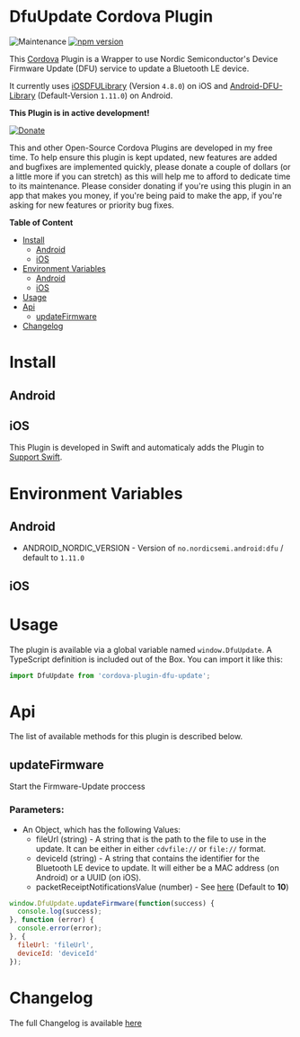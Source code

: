 # DfuUpdate Cordova Plugin
![Maintenance](https://img.shields.io/maintenance/yes/2021)
[![npm version](https://badge.fury.io/js/cordova-plugin-dfu-update.svg)](https://badge.fury.io/js/cordova-plugin-dfu-update)

This [Cordova](https://cordova.apache.org) Plugin is a Wrapper to use Nordic Semiconductor's Device Firmware Update (DFU) service to update a Bluetooth LE device.

It currently uses [iOSDFULibrary](https://cocoapods.org/pods/iOSDFULibrary) (Version `4.8.0`) on iOS and 
[Android-DFU-Library](https://github.com/NordicSemiconductor/Android-DFU-Library) (Default-Version `1.11.0`) on Android. 

**This Plugin is in active development!**

<!-- DONATE -->
[![Donate](https://www.paypalobjects.com/en_US/i/btn/btn_donateCC_LG_global.gif)](https://www.paypal.com/cgi-bin/webscr?cmd=_s-xclick&hosted_button_id=LMX5TSQVMNMU6&source=url)

This and other Open-Source Cordova Plugins are developed in my free time.
To help ensure this plugin is kept updated, new features are added and bugfixes are implemented quickly, please donate a couple of dollars (or a little more if you can stretch) as this will help me to afford to dedicate time to its maintenance.
Please consider donating if you're using this plugin in an app that makes you money, if you're being paid to make the app, if you're asking for new features or priority bug fixes.
<!-- END DONATE -->

<!-- START doctoc generated TOC please keep comment here to allow auto update -->
<!-- DON'T EDIT THIS SECTION, INSTEAD RE-RUN doctoc TO UPDATE -->
**Table of Content**

- [Install](#install)
  - [Android](#android)
  - [iOS](#ios)
- [Environment Variables](#environment-variables)
  - [Android](#android-1)
  - [iOS](#ios-1)
- [Usage](#usage)
- [Api](#api)
  - [updateFirmware](#updatefirmware)
- [Changelog](#changelog)

<!-- END doctoc generated TOC please keep comment here to allow auto update -->

# Install

## Android

## iOS

This Plugin is developed in Swift and automaticaly adds the Plugin to [Support Swift](https://github.com/akofman/cordova-plugin-add-swift-support).

# Environment Variables

## Android

- ANDROID_NORDIC_VERSION - Version of `no.nordicsemi.android:dfu` / default to `1.11.0` 

## iOS

# Usage

The plugin is available via a global variable named `window.DfuUpdate`.
A TypeScript definition is included out of the Box. You can import it like this:
```ts
import DfuUpdate from 'cordova-plugin-dfu-update';
```

# Api

The list of available methods for this plugin is described below.

## updateFirmware

Start the Firmware-Update proccess

### Parameters:
- An Object, which has the following Values: 
    - fileUrl (string) - A string that is the path to the file to use in the update. It can be either in either `cdvfile://` or `file://` format.
    - deviceId (string) - A string that contains the identifier for the Bluetooth LE device to update. It will either be a MAC address (on Android) or a UUID (on iOS).
    - packetReceiptNotificationsValue (number) - See [here](https://infocenter.nordicsemi.com/index.jsp?topic=%2Fcom.nordic.infocenter.sdk5.v11.0.0%2Fbledfu_transport_bleservice.html) (Default to **10**)

```js
window.DfuUpdate.updateFirmware(function(success) {
  console.log(success);
}, function (error) {
  console.error(error);
}, {
  fileUrl: 'fileUrl',
  deviceId: 'deviceId'
});
```

# Changelog

The full Changelog is available [here](CHANGELOG.md)
